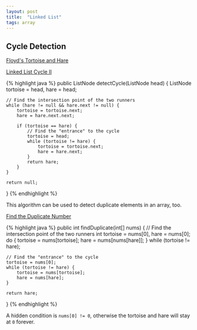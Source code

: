 ```yaml
---
layout: post
title:  "Linked List"
tags: array
---
```

## Cycle Detection

[Floyd's Tortoise and Hare](https://en.wikipedia.org/wiki/Cycle_detection#Floyd's_Tortoise_and_Hare)

[Linked List Cycle II][linked-list-cycle-ii]

{% highlight java %}
public ListNode detectCycle(ListNode head) {
    ListNode tortoise = head, hare = head;

    // Find the intersection point of the two runners
    while (hare != null && hare.next != null) {
        tortoise = tortoise.next;
        hare = hare.next.next;

        if (tortoise == hare) {
            // Find the "entrance" to the cycle
            tortoise = head;
            while (tortoise != hare) {
                tortoise = tortoise.next;
                hare = hare.next;
            }
            return hare;
        }
    }

    return null;
}
{% endhighlight %}

This algorithm can be used to detect duplicate elements in an array, too.

[Find the Duplicate Number][find-the-duplicate-number]

{% highlight java %}
public int findDuplicate(int[] nums) {
    // Find the intersection point of the two runners
    int tortoise = nums[0], hare = nums[0];
    do {
        tortoise = nums[tortoise];
        hare = nums[nums[hare]];
    } while (tortoise != hare);

    // Find the "entrance" to the cycle
    tortoise = nums[0];
    while (tortoise != hare) {
        tortoise = nums[tortoise];
        hare = nums[hare];
    }

    return hare;
}
{% endhighlight %}

A hidden condition is `nums[0] != 0`, otherwise the tortoise and hare will stay at `0` forever.
 
[find-the-duplicate-number]: https://leetcode.com/problems/find-the-duplicate-number/
[linked-list-cycle-ii]: https://leetcode.com/problems/linked-list-cycle-ii/
